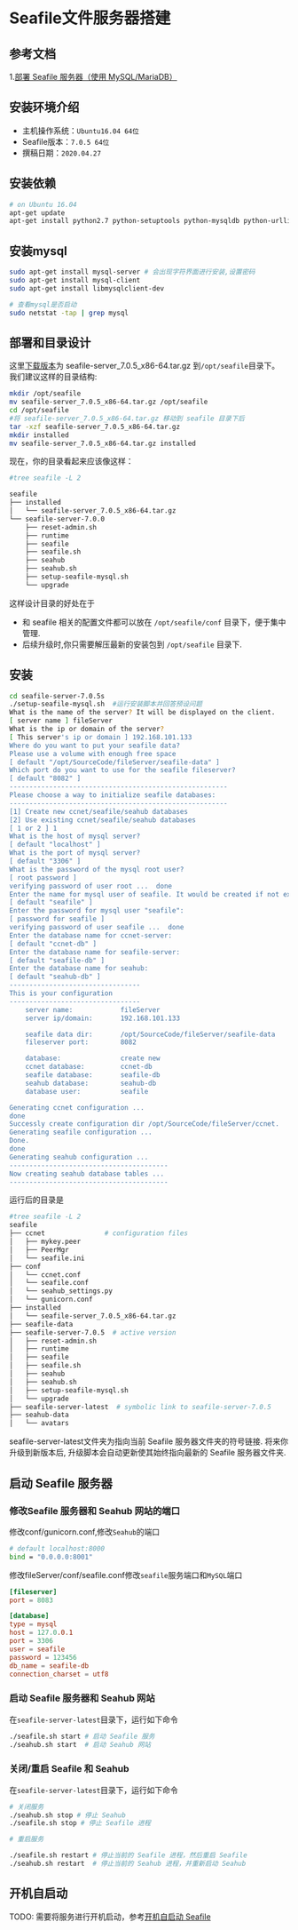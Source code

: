 # Seafile文件服务器搭建

## 参考文档

1.[部署 Seafile 服务器（使用 MySQL/MariaDB）](https://cloud.seafile.com/published/seafile-manual-cn/deploy/using_mysql.md)

## 安装环境介绍

* 主机操作系统：`Ubuntu16.04 64位`
* Seafile版本：`7.0.5 64位`
* 撰稿日期：`2020.04.27`

## 安装依赖

```bash
# on Ubuntu 16.04
apt-get update
apt-get install python2.7 python-setuptools python-mysqldb python-urllib3 python-ldap -y
```

## 安装mysql

```bash
sudo apt-get install mysql-server # 会出现字符界面进行安装,设置密码
sudo apt-get install mysql-client
sudo apt-get install libmysqlclient-dev
```

```bash
# 查看mysql是否启动
sudo netstat -tap | grep mysql
```

## 部署和目录设计

这里[下载版本](https://www.seafile.com/download/)为 seafile-server_7.0.5_x86-64.tar.gz 到`/opt/seafile`目录下。 我们建议这样的目录结构:

```bash
mkdir /opt/seafile
mv seafile-server_7.0.5_x86-64.tar.gz /opt/seafile
cd /opt/seafile
#将 seafile-server_7.0.5_x86-64.tar.gz 移动到 seafile 目录下后
tar -xzf seafile-server_7.0.5_x86-64.tar.gz
mkdir installed
mv seafile-server_7.0.5_x86-64.tar.gz installed
```

现在，你的目录看起来应该像这样：

```bash
#tree seafile -L 2

seafile
├── installed
│   └── seafile-server_7.0.5_x86-64.tar.gz
└── seafile-server-7.0.0
    ├── reset-admin.sh
    ├── runtime
    ├── seafile
    ├── seafile.sh
    ├── seahub
    ├── seahub.sh
    ├── setup-seafile-mysql.sh
    └── upgrade
```

这样设计目录的好处在于

* 和 seafile 相关的配置文件都可以放在 `/opt/seafile/conf` 目录下，便于集中管理.
* 后续升级时,你只需要解压最新的安装包到 `/opt/seafile` 目录下.

## 安装

```bash
cd seafile-server-7.0.5s
./setup-seafile-mysql.sh  #运行安装脚本并回答预设问题
What is the name of the server? It will be displayed on the client.
[ server name ] fileServer
What is the ip or domain of the server?
[ This server's ip or domain ] 192.168.101.133
Where do you want to put your seafile data?
Please use a volume with enough free space
[ default "/opt/SourceCode/fileServer/seafile-data" ]
Which port do you want to use for the seafile fileserver?
[ default "8082" ]
-------------------------------------------------------
Please choose a way to initialize seafile databases:
-------------------------------------------------------
[1] Create new ccnet/seafile/seahub databases
[2] Use existing ccnet/seafile/seahub databases
[ 1 or 2 ] 1
What is the host of mysql server?
[ default "localhost" ]
What is the port of mysql server?
[ default "3306" ]
What is the password of the mysql root user?
[ root password ]
verifying password of user root ...  done
Enter the name for mysql user of seafile. It would be created if not exists.
[ default "seafile" ]
Enter the password for mysql user "seafile":
[ password for seafile ]
verifying password of user seafile ...  done
Enter the database name for ccnet-server:
[ default "ccnet-db" ]
Enter the database name for seafile-server:
[ default "seafile-db" ]
Enter the database name for seahub:
[ default "seahub-db" ]
---------------------------------
This is your configuration
---------------------------------
    server name:            fileServer
    server ip/domain:       192.168.101.133

    seafile data dir:       /opt/SourceCode/fileServer/seafile-data
    fileserver port:        8082

    database:               create new
    ccnet database:         ccnet-db
    seafile database:       seafile-db
    seahub database:        seahub-db
    database user:          seafile

Generating ccnet configuration ...
done
Successly create configuration dir /opt/SourceCode/fileServer/ccnet.
Generating seafile configuration ...
Done.
done
Generating seahub configuration ...
----------------------------------------
Now creating seahub database tables ...
----------------------------------------
```

运行后的目录是

```bash
#tree seafile -L 2
seafile
├── ccnet               # configuration files
│   ├── mykey.peer
│   ├── PeerMgr
│   └── seafile.ini
├── conf
│   └── ccnet.conf
│   └── seafile.conf
│   └── seahub_settings.py
│   └── gunicorn.conf
├── installed
│   └── seafile-server_7.0.5_x86-64.tar.gz
├── seafile-data
├── seafile-server-7.0.5  # active version
│   ├── reset-admin.sh
│   ├── runtime
│   ├── seafile
│   ├── seafile.sh
│   ├── seahub
│   ├── seahub.sh
│   ├── setup-seafile-mysql.sh
│   └── upgrade
├── seafile-server-latest  # symbolic link to seafile-server-7.0.5
├── seahub-data
│   └── avatars
```

seafile-server-latest文件夹为指向当前 Seafile 服务器文件夹的符号链接.
将来你升级到新版本后, 升级脚本会自动更新使其始终指向最新的 Seafile 服务器文件夹.

## 启动 Seafile 服务器

### 修改Seafile 服务器和 Seahub 网站的端口

修改conf/gunicorn.conf,修改`Seahub`的端口

```bash
# default localhost:8000
bind = "0.0.0.0:8001"
```

修改fileServer/conf/seafile.conf修改`seafile`服务端口和`MySQL`端口

```conf
[fileserver]
port = 8083

[database]
type = mysql
host = 127.0.0.1
port = 3306
user = seafile
password = 123456
db_name = seafile-db
connection_charset = utf8
```

### 启动 Seafile 服务器和 Seahub 网站

在`seafile-server-latest`目录下，运行如下命令

```bash
./seafile.sh start # 启动 Seafile 服务
./seahub.sh start  # 启动 Seahub 网站
```

### 关闭/重启 Seafile 和 Seahub

在`seafile-server-latest`目录下，运行如下命令

```bash
# 关闭服务
./seahub.sh stop # 停止 Seahub
./seafile.sh stop # 停止 Seafile 进程

# 重启服务

./seafile.sh restart # 停止当前的 Seafile 进程，然后重启 Seafile
./seahub.sh restart  # 停止当前的 Seahub 进程，并重新启动 Seahub
```

## 开机自启动

TODO: 需要将服务进行开机启动，参考[开机自启动 Seafile](https://cloud.seafile.com/published/seafile-manual-cn/deploy/start_seafile_at_system_bootup.md)
